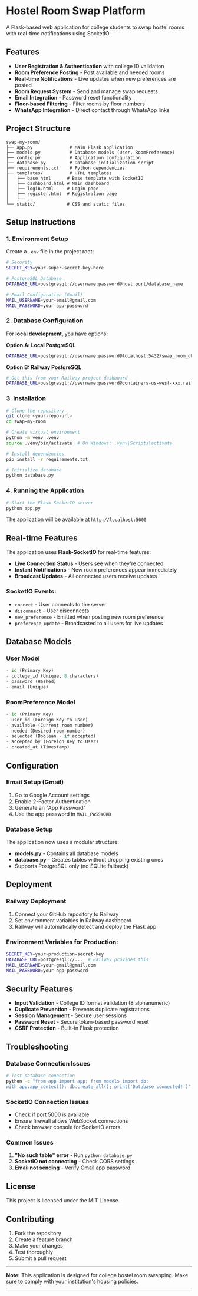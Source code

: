 # Hostel Room Swap Platform

A Flask-based web application for college students to swap hostel rooms with real-time notifications using SocketIO.

## Features

- **User Registration & Authentication** with college ID validation
- **Room Preference Posting** - Post available and needed rooms
- **Real-time Notifications** - Live updates when new preferences are posted
- **Room Request System** - Send and manage swap requests
- **Email Integration** - Password reset functionality
- **Floor-based Filtering** - Filter rooms by floor numbers
- **WhatsApp Integration** - Direct contact through WhatsApp links

##  Project Structure

```
swap-my-room/
├── app.py              # Main Flask application
├── models.py           # Database models (User, RoomPreference)
├── config.py           # Application configuration
├── database.py         # Database initialization script
├── requirements.txt    # Python dependencies
├── templates/          # HTML templates
│   ├── base.html      # Base template with SocketIO
│   ├── dashboard.html # Main dashboard
│   ├── login.html     # Login page
│   ├── register.html  # Registration page
│   └── ...
└── static/            # CSS and static files
```

##  Setup Instructions

### 1. Environment Setup

Create a `.env` file in the project root:

```bash
# Security
SECRET_KEY=your-super-secret-key-here

# PostgreSQL Database
DATABASE_URL=postgresql://username:password@host:port/database_name

# Email Configuration (Gmail)
MAIL_USERNAME=your-email@gmail.com
MAIL_PASSWORD=your-app-password
```

### 2. Database Configuration

For **local development**, you have options:

**Option A: Local PostgreSQL**
```bash
DATABASE_URL=postgresql://username:password@localhost:5432/swap_room_db
```

**Option B: Railway PostgreSQL**
```bash
# Get this from your Railway project dashboard
DATABASE_URL=postgresql://username:password@containers-us-west-xxx.railway.app:6543/railway
```

### 3. Installation

```bash
# Clone the repository
git clone <your-repo-url>
cd swap-my-room

# Create virtual environment
python -m venv .venv
source .venv/bin/activate  # On Windows: .venv\Scripts\activate

# Install dependencies
pip install -r requirements.txt

# Initialize database
python database.py
```

### 4. Running the Application

```bash
# Start the Flask-SocketIO server
python app.py
```

The application will be available at `http://localhost:5000`

##  Real-time Features

The application uses **Flask-SocketIO** for real-time features:

- **Live Connection Status** - Users see when they're connected
- **Instant Notifications** - New room preferences appear immediately
- **Broadcast Updates** - All connected users receive updates

### SocketIO Events:

- `connect` - User connects to the server
- `disconnect` - User disconnects
- `new_preference` - Emitted when posting new room preference
- `preference_update` - Broadcasted to all users for live updates

## Database Models

### User Model
```python
- id (Primary Key)
- college_id (Unique, 8 characters)
- password (Hashed)
- email (Unique)

```

### RoomPreference Model
```python
- id (Primary Key)
- user_id (Foreign Key to User)
- available (Current room number)
- needed (Desired room number)
- selected (Boolean - if accepted)
- accepted_by (Foreign Key to User)
- created_at (Timestamp)
```

##  Configuration

### Email Setup (Gmail)
1. Go to Google Account settings
2. Enable 2-Factor Authentication
3. Generate an "App Password"
4. Use the app password in `MAIL_PASSWORD`

### Database Setup
The application now uses a modular structure:
- **models.py** - Contains all database models
- **database.py** - Creates tables without dropping existing ones
- Supports PostgreSQL only (no SQLite fallback)

##  Deployment

### Railway Deployment
1. Connect your GitHub repository to Railway
2. Set environment variables in Railway dashboard
3. Railway will automatically detect and deploy the Flask app

### Environment Variables for Production:
```bash
SECRET_KEY=your-production-secret-key
DATABASE_URL=postgresql://...  # Railway provides this
MAIL_USERNAME=your-gmail@gmail.com
MAIL_PASSWORD=your-app-password
```

##  Security Features

- **Input Validation** - College ID format validation (8 alphanumeric)
- **Duplicate Prevention** - Prevents duplicate registrations
- **Session Management** - Secure user sessions
- **Password Reset** - Secure token-based password reset
- **CSRF Protection** - Built-in Flask protection

##  Troubleshooting

### Database Connection Issues
```bash
# Test database connection
python -c "from app import app; from models import db; 
with app.app_context(): db.create_all(); print('Database connected!')"
```

### SocketIO Connection Issues
- Check if port 5000 is available
- Ensure firewall allows WebSocket connections
- Check browser console for SocketIO errors

### Common Issues
1. **"No such table" error** - Run `python database.py`
2. **SocketIO not connecting** - Check CORS settings
3. **Email not sending** - Verify Gmail app password

##  License

This project is licensed under the MIT License.

##  Contributing

1. Fork the repository
2. Create a feature branch
3. Make your changes
4. Test thoroughly
5. Submit a pull request

---

**Note:** This application is designed for college hostel room swapping. Make sure to comply with your institution's housing policies.

---
